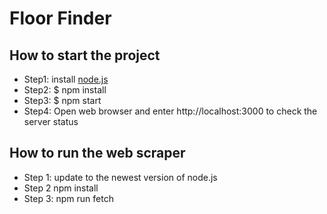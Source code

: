 # Floor Finder

## How to start the project
* Step1: install [node.js](https://nodejs.org/en/download/)
* Step2: $ npm install
* Step3: $ npm start
* Step4: Open web browser and enter http://localhost:3000 to check the server status

## How to run the web scraper
* Step 1: update to the newest version of node.js
* Step 2 npm install
* Step 3: npm run fetch

